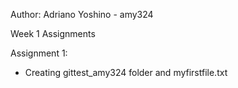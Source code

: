 Author: Adriano Yoshino - amy324

Week 1 Assignments

Assignment 1:
- Creating gittest_amy324 folder and myfirstfile.txt
